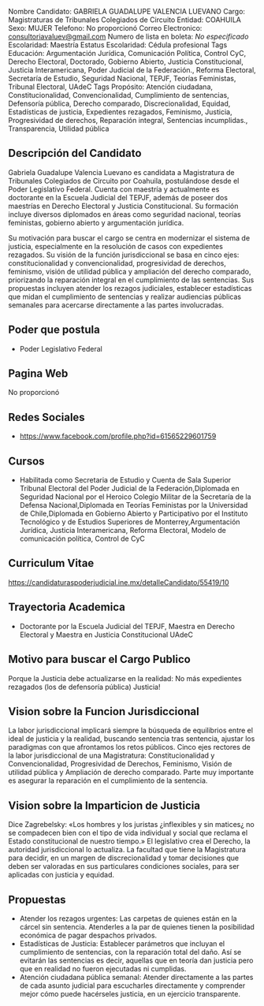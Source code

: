 Nombre Candidato: GABRIELA GUADALUPE VALENCIA LUEVANO
Cargo: Magistraturas de Tribunales Colegiados de Circuito
Entidad: COAHUILA
Sexo: MUJER
Telefono: No proporcionó
Correo Electronico: consultoriavaluev@gmail.com
Numero de lista en boleta: *No especificado*
Escolaridad: Maestría
Estatus Escolaridad: Cédula profesional
Tags Educación: Argumentación Jurídica, Comunicación Política, Control CyC, Derecho Electoral, Doctorado, Gobierno Abierto, Justicia Constitucional, Justicia Interamericana, Poder Judicial de la Federación., Reforma Electoral, Secretaría de Estudio, Seguridad Nacional, TEPJF, Teorías Feministas, Tribunal Electoral, UAdeC
Tags Propósito: Atención ciudadana, Constitucionalidad, Convencionalidad, Cumplimiento de sentencias, Defensoría pública, Derecho comparado, Discrecionalidad, Equidad, Estadísticas de justicia, Expedientes rezagados, Feminismo, Justicia, Progresividad de derechos, Reparación integral, Sentencias incumplidas., Transparencia, Utilidad pública


## Descripción del Candidato 

Gabriela Guadalupe Valencia Luevano es candidata a Magistratura de Tribunales Colegiados de Circuito por Coahuila, postulándose desde el Poder Legislativo Federal. Cuenta con maestría y actualmente es doctorante en la Escuela Judicial del TEPJF, además de poseer dos maestrías en Derecho Electoral y Justicia Constitucional. Su formación incluye diversos diplomados en áreas como seguridad nacional, teorías feministas, gobierno abierto y argumentación jurídica.

Su motivación para buscar el cargo se centra en modernizar el sistema de justicia, especialmente en la resolución de casos con expedientes rezagados. Su visión de la función jurisdiccional se basa en cinco ejes: constitucionalidad y convencionalidad, progresividad de derechos, feminismo, visión de utilidad pública y ampliación del derecho comparado, priorizando la reparación integral en el cumplimiento de las sentencias. Sus propuestas incluyen atender los rezagos judiciales, establecer estadísticas que midan el cumplimiento de sentencias y realizar audiencias públicas semanales para acercarse directamente a las partes involucradas.


## Poder que postula

- Poder Legislativo Federal


## Pagina Web

No proporcionó


## Redes Sociales

- https://www.facebook.com/profile.php?id=61565229601759


## Cursos

- Habilitada como Secretaria de Estudio y Cuenta de Sala Superior Tribunal Electoral del Poder Judicial de la Federación,Diplomada en Seguridad Nacional por el Heroico Colegio Militar de la Secretaría de la Defensa Nacional,Diplomada en Teorías Feministas por la Universidad de Chile,Diplomada en Gobierno Abierto y Participativo por el Instituto Tecnológico y de Estudios Superiores de Monterrey,Argumentación Jurídica, Justicia Interamericana, Reforma Electoral, Modelo de comunicación política, Control de CyC


## Curriculum Vitae

https://candidaturaspoderjudicial.ine.mx/detalleCandidato/55419/10


## Trayectoria Academica

- Doctorante por la Escuela Judicial del TEPJF, Maestra en Derecho Electoral y Maestra en Justicia Constitucional UAdeC


## Motivo para buscar el Cargo Publico

Porque la Justicia debe actualizarse en la realidad: No más expedientes rezagados (los de defensoría pública) Justicia!


## Vision sobre la Funcion Jurisdiccional

La labor jurisdiccional implicará siempre la búsqueda de equilibrios entre el ideal de justicia y la realidad, buscando sentencia tras sentencia, ajustar los paradigmas con que afrontamos los retos públicos. Cinco ejes rectores de la labor jurisdiccional de una Magistratura: Constitucionalidad y Convencionalidad, Progresividad de Derechos, Feminismo, Visión de utilidad pública y Ampliación de derecho comparado. Parte muy importante es asegurar la reparación en el cumplimiento de la sentencia.


## Vision sobre la Imparticion de Justicia

Dice Zagrebelsky: «Los hombres y los juristas ¿inflexibles y sin matices¿ no se compadecen bien con el tipo de vida individual y social que reclama el Estado constitucional de nuestro tiempo.» El legislativo crea el Derecho, la autoridad jurisdiccional lo actualiza. La facultad que tiene la Magistratura para decidir, en un margen de discrecionalidad y tomar decisiones que deben ser valoradas en sus particulares condiciones sociales, para ser aplicadas con justicia y equidad.


## Propuestas

- Atender los rezagos urgentes: Las carpetas de quienes están en la cárcel sin sentencia. Atenderles a la par de quienes tienen la posibilidad económica de pagar despachos privados.
- Estadísticas de Justicia: Establecer parámetros que incluyan el cumplimiento de sentencias, con la reparación total del daño. Así se evitarán las sentencias  es decir, aquellas que en teoría dan justicia pero que en realidad no fueron ejecutadas ni cumplidas.
- Atención ciudadana pública semanal: Atender directamente a las partes de cada asunto judicial para escucharles directamente y comprender mejor cómo puede hacérseles justicia, en un ejercicio transparente.

